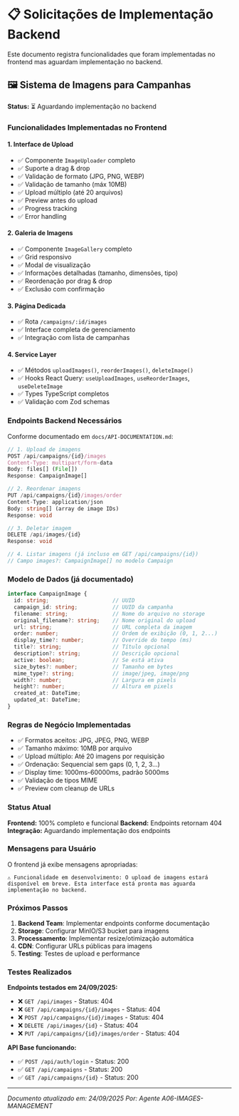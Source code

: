 # 📋 Solicitações de Implementação Backend

Este documento registra funcionalidades que foram implementadas no frontend mas aguardam implementação no backend.

## 🖼️ Sistema de Imagens para Campanhas

**Status:** ⏳ Aguardando implementação no backend

### Funcionalidades Implementadas no Frontend

#### 1. Interface de Upload
- ✅ Componente `ImageUploader` completo
- ✅ Suporte a drag & drop
- ✅ Validação de formato (JPG, PNG, WEBP)
- ✅ Validação de tamanho (máx 10MB)
- ✅ Upload múltiplo (até 20 arquivos)
- ✅ Preview antes do upload
- ✅ Progress tracking
- ✅ Error handling

#### 2. Galeria de Imagens
- ✅ Componente `ImageGallery` completo
- ✅ Grid responsivo
- ✅ Modal de visualização
- ✅ Informações detalhadas (tamanho, dimensões, tipo)
- ✅ Reordenação por drag & drop
- ✅ Exclusão com confirmação

#### 3. Página Dedicada
- ✅ Rota `/campaigns/:id/images`
- ✅ Interface completa de gerenciamento
- ✅ Integração com lista de campanhas

#### 4. Service Layer
- ✅ Métodos `uploadImages()`, `reorderImages()`, `deleteImage()`
- ✅ Hooks React Query: `useUploadImages`, `useReorderImages`, `useDeleteImage`
- ✅ Types TypeScript completos
- ✅ Validação com Zod schemas

### Endpoints Backend Necessários

Conforme documentado em `docs/API-DOCUMENTATION.md`:

```typescript
// 1. Upload de imagens
POST /api/campaigns/{id}/images
Content-Type: multipart/form-data
Body: files[] (File[])
Response: CampaignImage[]

// 2. Reordenar imagens
PUT /api/campaigns/{id}/images/order
Content-Type: application/json
Body: string[] (array de image IDs)
Response: void

// 3. Deletar imagem
DELETE /api/images/{id}
Response: void

// 4. Listar imagens (já incluso em GET /api/campaigns/{id})
// Campo images?: CampaignImage[] no modelo Campaign
```

### Modelo de Dados (já documentado)

```typescript
interface CampaignImage {
  id: string;                    // UUID
  campaign_id: string;           // UUID da campanha
  filename: string;              // Nome do arquivo no storage
  original_filename?: string;    // Nome original do upload
  url: string;                   // URL completa da imagem
  order: number;                 // Ordem de exibição (0, 1, 2...)
  display_time?: number;         // Override do tempo (ms)
  title?: string;                // Título opcional
  description?: string;          // Descrição opcional
  active: boolean;               // Se está ativa
  size_bytes?: number;           // Tamanho em bytes
  mime_type?: string;            // image/jpeg, image/png
  width?: number;                // Largura em pixels
  height?: number;               // Altura em pixels
  created_at: DateTime;
  updated_at: DateTime;
}
```

### Regras de Negócio Implementadas

- ✅ Formatos aceitos: JPG, JPEG, PNG, WEBP
- ✅ Tamanho máximo: 10MB por arquivo
- ✅ Upload múltiplo: Até 20 imagens por requisição
- ✅ Ordenação: Sequencial sem gaps (0, 1, 2, 3...)
- ✅ Display time: 1000ms-60000ms, padrão 5000ms
- ✅ Validação de tipos MIME
- ✅ Preview com cleanup de URLs

### Status Atual

**Frontend:** 100% completo e funcional
**Backend:** Endpoints retornam 404
**Integração:** Aguardando implementação dos endpoints

### Mensagens para Usuário

O frontend já exibe mensagens apropriadas:

```
⚠️ Funcionalidade em desenvolvimento: O upload de imagens estará 
disponível em breve. Esta interface está pronta mas aguarda 
implementação no backend.
```

### Próximos Passos

1. **Backend Team**: Implementar endpoints conforme documentação
2. **Storage**: Configurar MinIO/S3 bucket para imagens
3. **Processamento**: Implementar resize/otimização automática
4. **CDN**: Configurar URLs públicas para imagens
5. **Testing**: Testes de upload e performance

### Testes Realizados

**Endpoints testados em 24/09/2025:**
- ❌ `GET /api/images` - Status: 404
- ❌ `GET /api/campaigns/{id}/images` - Status: 404  
- ❌ `POST /api/campaigns/{id}/images` - Status: 404
- ❌ `DELETE /api/images/{id}` - Status: 404
- ❌ `PUT /api/campaigns/{id}/images/order` - Status: 404

**API Base funcionando:**
- ✅ `POST /api/auth/login` - Status: 200
- ✅ `GET /api/campaigns` - Status: 200
- ✅ `GET /api/campaigns/{id}` - Status: 200

---

*Documento atualizado em: 24/09/2025*
*Por: Agente A06-IMAGES-MANAGEMENT*